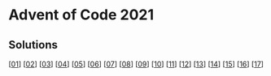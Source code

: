 # Advent of Code 2021

## Solutions

[[01](lib/01/solve.exs)] [[02](lib/02/solve.exs)] [[03](lib/03/solve.exs)] [[04](lib/04/solve.exs)] [[05](lib/05/solve.exs)] [[06](lib/06/solve.exs)] [[07](lib/07/solve.exs)] [[08](lib/08/solve.exs)] [[09](lib/09/solve.exs)] [[10](lib/10/solve.exs)] [[11](lib/11/solve.exs)] [[12](lib/12/solve.exs)] [[13](lib/13/solve.exs)] [[14](lib/14/solve.exs)] [[15](lib/15/solve.exs)] [[16](lib/16/solve.exs)] [[17](lib/17/pythonsolution.py)]
